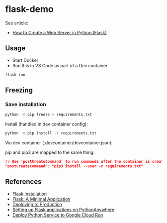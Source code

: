 flask-demo
==

See article:

* [How to Create a Web Server in Python (Flask)](https://scriptable.com/how-to-create-a-web-server-in-python-flask/)

## Usage

* Start Docker
* Run this in VS Code as part of a Dev container

```sh
flask run
```

## Freezing

### Save installation

```sh
python -m pip freeze > requirements.txt
```

Install (handled in dev container config):

```sh
python -m pip install -r requirements.txt
```

Via dev container (.devcontainer/devcontainer.json):

pip and pip3 are mapped to the same thing:

```json
// Use 'postCreateCommand' to run commands after the container is created.
"postCreateCommand": "pip3 install --user -r requirements.txt"
```

## References

* [Flask Installation](https://flask.palletsprojects.com/en/3.0.x/installation/)
* [Flask: A Minimal Application](https://flask.palletsprojects.com/en/3.0.x/quickstart/#a-minimal-application)
* [Deploying to Production](https://flask.palletsprojects.com/en/3.0.x/deploying/)
* [Setting up Flask applications on PythonAnywhere](https://help.pythonanywhere.com/pages/Flask/)
* [Deploy Python Service to Google Cloud Run](https://cloud.google.com/run/docs/quickstarts/build-and-deploy/deploy-python-service)
